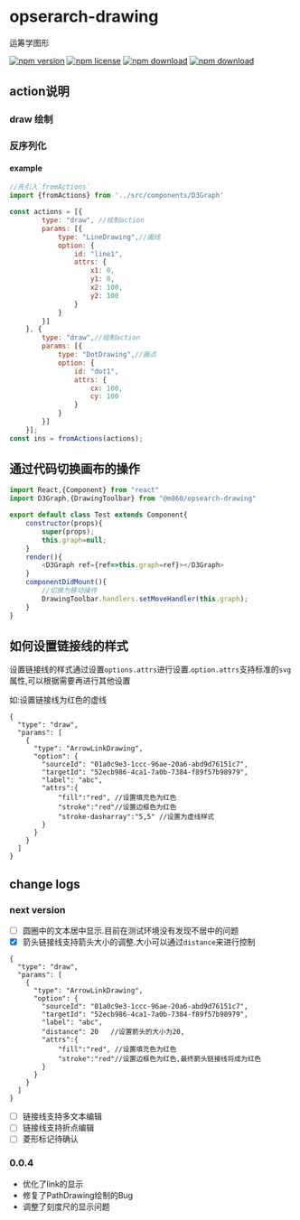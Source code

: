 # opserarch-drawing

运筹学图形

<!-- badge -->
[![npm version](https://img.shields.io/npm/v/@m860/opsearch-drawing.svg)](https://www.npmjs.com/package/@m860/opsearch-drawing)
[![npm license](https://img.shields.io/npm/l/@m860/opsearch-drawing.svg)](https://www.npmjs.com/package/@m860/opsearch-drawing)
[![npm download](https://img.shields.io/npm/dm/@m860/opsearch-drawing.svg)](https://www.npmjs.com/package/@m860/opsearch-drawing)
[![npm download](https://img.shields.io/npm/dt/@m860/opsearch-drawing.svg)](https://www.npmjs.com/package/@m860/opsearch-drawing)
<!-- endbadge -->

## action说明

### draw 绘制

### 反序列化

#### example

```javascript
//先引入`fromActions`
import {fromActions} from '../src/components/D3Graph'

const actions = [{
		type: "draw", //绘制action
		params: [{
			type: "LineDrawing",//画线
			option: {
				id: "line1",
				attrs: {
					x1: 0,
					y1: 0,
					x2: 100,
					y2: 100
				}
			}
		}]
	}, {
		type: "draw",//绘制action
		params: [{
			type: "DotDrawing",//画点
			option: {
				id: "dot1",
				attrs: {
					cx: 100,
					cy: 100
				}
			}
		}]
	}];
const ins = fromActions(actions);
```

## 通过代码切换画布的操作

```javascript
import React,{Component} from "react"
import D3Graph,{DrawingToolbar} from "@m860/opsearch-drawing"

export default class Test extends Component{
    constructor(props){
        super(props);
        this.graph=null;
    }
    render(){
        <D3Graph ref={ref=>this.graph=ref}></D3Graph>
    }
    componentDidMount(){
        //切换为移动操作
        DrawingToolbar.handlers.setMoveHandler(this.graph);
    }
}

```

## 如何设置链接线的样式

设置链接线的样式通过设置`options.attrs`进行设置.`option.attrs`支持标准的`svg`属性,可以根据需要再进行其他设置

如:设置链接线为红色的虚线

```
{
  "type": "draw",
  "params": [
    {
      "type": "ArrowLinkDrawing",
      "option": {
        "sourceId": "01a0c9e3-1ccc-96ae-20a6-abd9d76151c7",
        "targetId": "52ecb986-4ca1-7a0b-7384-f89f57b98979",
        "label": "abc",
        "attrs":{
            "fill":"red", //设置填充色为红色
            "stroke":"red"//设置边框色为红色
            "stroke-dasharray":"5,5" //设置为虚线样式
        }
      }
    }
  ]
}
```

## change logs

### next version

- [ ] 圆圈中的文本居中显示.目前在测试环境没有发现不居中的问题
- [x] 箭头链接线支持箭头大小的调整.大小可以通过`distance`来进行控制
```
{
  "type": "draw",
  "params": [
    {
      "type": "ArrowLinkDrawing",
      "option": {
        "sourceId": "01a0c9e3-1ccc-96ae-20a6-abd9d76151c7",
        "targetId": "52ecb986-4ca1-7a0b-7384-f89f57b98979",
        "label": "abc",
        "distance": 20   //设置箭头的大小为20,
        "attrs":{
            "fill":"red", //设置填充色为红色
            "stroke":"red"//设置边框色为红色,最终箭头链接线将成为红色
        }
      }
    }
  ]
}
```
- [ ] 链接线支持多文本编辑
- [ ] 链接线支持折点编辑
- [ ] 菱形标记待确认

### 0.0.4

- 优化了link的显示
- 修复了PathDrawing绘制的Bug
- 调整了刻度尺的显示问题
